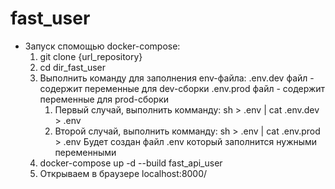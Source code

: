 # fast_user

- Запуск спомощью docker-compose:
    1. git clone {url_repository}
    2. cd dir_fast_user
    3. Выполнить команду для заполнения env-файла:
        .env.dev файл - содержит переменные для dev-сборки
        .env.prod файл - содержит переменные для prod-сборки
        1) Первый случай, выполнить комманду:  sh > .env | cat .env.dev > .env
        2) Второй случай, выполнить комманду:  sh > .env | cat .env.prod > .env
        Будет создан файл .env который заполнится нужными переменными
    4. docker-compose up -d --build fast_api_user
    5. Открываем в браузере localhost:8000/
